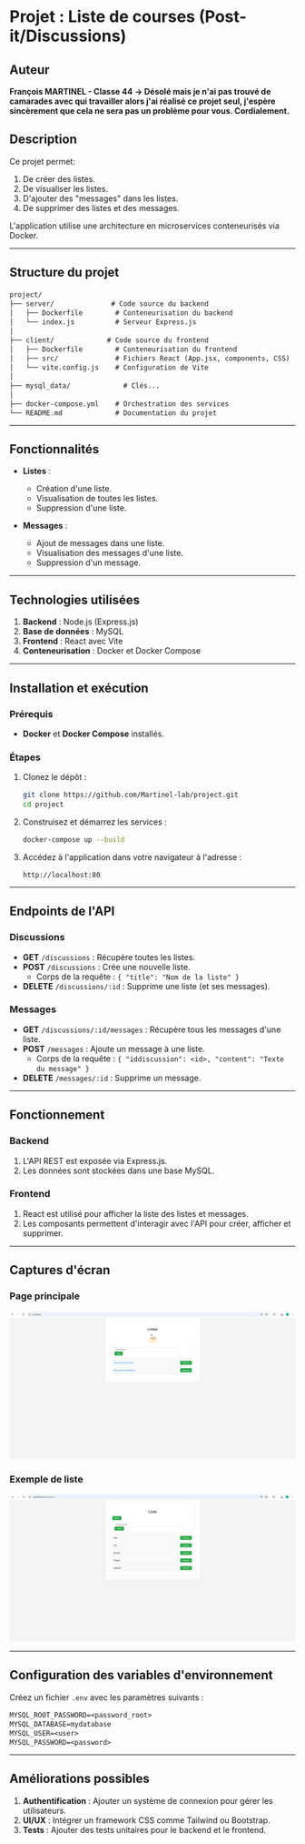# Projet : Liste de courses (Post-it/Discussions)

## Auteur
**François MARTINEL - Classe 44**
**-> Désolé mais je n'ai pas trouvé de camarades avec qui travailler alors j'ai réalisé ce projet seul, j'espère sincèrement que cela ne sera pas un problème pour vous. Cordialement.**

## Description
Ce projet permet:

1. De créer des listes.
2. De visualiser les listes.
3. D'ajouter des "messages" dans les listes.
4. De supprimer des listes et des messages.

L'application utilise une architecture en microservices conteneurisés via Docker.

---

## Structure du projet

```
project/
├── server/              # Code source du backend
│   ├── Dockerfile        # Conteneurisation du backend
│   └── index.js          # Serveur Express.js
│
├── client/             # Code source du frontend
│   ├── Dockerfile        # Conteneurisation du frontend
│   ├── src/              # Fichiers React (App.jsx, components, CSS)
│   └── vite.config.js    # Configuration de Vite
│
├── mysql_data/             # Clés...
│
├── docker-compose.yml    # Orchestration des services
└── README.md             # Documentation du projet
```

---

## Fonctionnalités

- **Listes** :
  - Création d'une liste.
  - Visualisation de toutes les listes.
  - Suppression d'une liste.

- **Messages** :
  - Ajout de messages dans une liste.
  - Visualisation des messages d'une liste.
  - Suppression d'un message.

---

## Technologies utilisées

1. **Backend** : Node.js (Express.js)
2. **Base de données** : MySQL
3. **Frontend** : React avec Vite
4. **Conteneurisation** : Docker et Docker Compose

---

## Installation et exécution

### Prérequis
- **Docker** et **Docker Compose** installés.

### Étapes
1. Clonez le dépôt :
   ```bash
   git clone https://github.com/Martinel-lab/project.git
   cd project
   ```

2. Construisez et démarrez les services :
   ```bash
   docker-compose up --build
   ```

3. Accédez à l'application dans votre navigateur à l'adresse :
   ```
   http://localhost:80
   ```

---

## Endpoints de l'API

### Discussions
- **GET** `/discussions` : Récupère toutes les listes.
- **POST** `/discussions` : Crée une nouvelle liste.
  - Corps de la requête : `{ "title": "Nom de la liste" }`
- **DELETE** `/discussions/:id` : Supprime une liste (et ses messages).

### Messages
- **GET** `/discussions/:id/messages` : Récupère tous les messages d'une liste.
- **POST** `/messages` : Ajoute un message à une liste.
  - Corps de la requête : `{ "iddiscussion": <id>, "content": "Texte du message" }`
- **DELETE** `/messages/:id` : Supprime un message.

---

## Fonctionnement

### Backend
1. L'API REST est exposée via Express.js.
2. Les données sont stockées dans une base MySQL.

### Frontend
1. React est utilisé pour afficher la liste des listes et messages.
2. Les composants permettent d'interagir avec l'API pour créer, afficher et supprimer.

---

## Captures d'écran

### Page principale
![Page principale](screenshots/MainPage.png)

### Exemple de liste
![Exemple de liste](screenshots/List.png)

---

## Configuration des variables d'environnement

Créez un fichier `.env` avec les paramètres suivants :
```env
MYSQL_ROOT_PASSWORD=<password_root>
MYSQL_DATABASE=mydatabase
MYSQL_USER=<user>
MYSQL_PASSWORD=<password>
```

---

## Améliorations possibles

1. **Authentification** : Ajouter un système de connexion pour gérer les utilisateurs.
2. **UI/UX** : Intégrer un framework CSS comme Tailwind ou Bootstrap.
3. **Tests** : Ajouter des tests unitaires pour le backend et le frontend.

